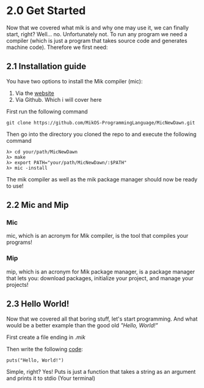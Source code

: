 # __2.0 Get Started__

Now that we covered what mik is and why one may use it, we can finally start, right?
Well... no. Unfortunately not. To run any program we need a compiler (which is just a program that takes source code and generates machine code). Therefore we first need:

## __2.1 Installation guide__

You have two options to install the Mik compiler (mic):

1. Via the [website]("https://mikpl.gq/Download.html")
2. Via Github. Which i will cover here

First run the following command

    git clone https://github.com/MikOS-ProgrammingLanguage/MicNewDawn.git

Then go into the directory you cloned the repo to and execute the following command

    λ> cd your/path/MicNewDawn
    λ> make
    λ> export PATH="your/path/MicNewDawn/:$PATH"
    λ> mic -install

The mik compiler as well as the mik package manager should now be ready to use!

## __2.2 Mic and Mip__

### __Mic__

mic, which is an acronym for Mik compiler, is the tool that compiles your programs!

### __Mip__

mip, which is an acronym for Mik package manager, is a package manager that lets you: download packages, initialize your project, and manage your projects!

## __2.3 Hello World!__

Now that we covered all that boring stuff, let's start programming. And what would be a better example than the good old _"Hello, World!"_

First create a file ending in _.mik_

Then write the following [code](../examples/02/hello_world.mik):

    puts("Hello, World!")

Simple, right? Yes! Puts is just a function that takes a string as an argument and prints it to stdio (Your terminal)
